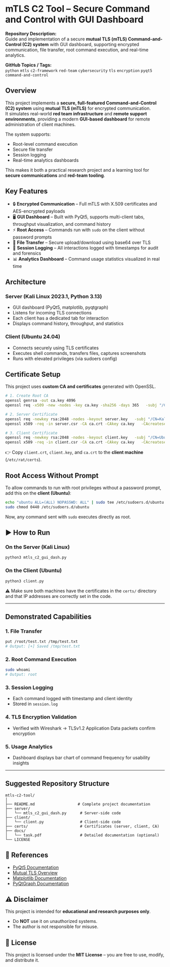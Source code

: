 # mTLS C2 Tool – Secure Command and Control with GUI Dashboard  

**Repository Description:**  
Guide and implementation of a secure **mutual TLS (mTLS) Command-and-Control (C2) system** with GUI dashboard, supporting encrypted communication, file transfer, root command execution, and real-time analytics.  

**GitHub Topics / Tags:**  
`python` `mtls` `c2-framework` `red-team` `cybersecurity` `tls` `encryption` `pyqt5` `command-and-control`  


##  Overview  
This project implements a **secure, full-featured Command-and-Control (C2) system** using **mutual TLS (mTLS)** for encrypted communication.  
It simulates real-world **red team infrastructure** and **remote support environments**, providing a modern **GUI-based dashboard** for remote administration of client machines.  

The system supports:  
- Root-level command execution  
- Secure file transfer  
- Session logging  
- Real-time analytics dashboards  

This makes it both a practical research project and a learning tool for **secure communications** and **red-team tooling**.  


##  Key Features  
- 🔒 **Encrypted Communication** – Full mTLS with X.509 certificates and AES-encrypted payloads  
- 🖥 **GUI Dashboard** – Built with PyQt5, supports multi-client tabs, throughput visualization, and command history  
- ⚡ **Root Access** – Commands run with `sudo` on the client without password prompts  
- 📂 **File Transfer** – Secure upload/download using base64 over TLS  
- 📝 **Session Logging** – All interactions logged with timestamps for audit and forensics  
- 📊 **Analytics Dashboard** – Command usage statistics visualized in real time  


## Architecture  

### Server (Kali Linux 2023.1, Python 3.13)  
- GUI dashboard (PyQt5, matplotlib, pyqtgraph)  
- Listens for incoming TLS connections  
- Each client has a dedicated tab for interaction  
- Displays command history, throughput, and statistics  

### Client (Ubuntu 24.04)  
- Connects securely using TLS certificates  
- Executes shell commands, transfers files, captures screenshots  
- Runs with elevated privileges (via sudoers config)  


##  Certificate Setup  

This project uses **custom CA and certificates** generated with OpenSSL.  

```bash
# 1. Create Root CA
openssl genrsa -out ca.key 4096
openssl req -x509 -new -nodes -key ca.key -sha256 -days 365   -subj "/CN=Kali-RootCA" -out ca.crt

# 2. Server Certificate
openssl req -newkey rsa:2048 -nodes -keyout server.key   -subj "/CN=KaliServer" -out server.csr
openssl x509 -req -in server.csr -CA ca.crt -CAkey ca.key   -CAcreateserial -out server.crt -days 365

# 3. Client Certificate
openssl req -newkey rsa:2048 -nodes -keyout client.key   -subj "/CN=UbuntuAgent" -out client.csr
openssl x509 -req -in client.csr -CA ca.crt -CAkey ca.key   -CAcreateserial -out client.crt -days 365
```

👉 Copy `client.crt`, `client.key`, and `ca.crt` to the **client machine** (`/etc/rat/certs`).  


## Root Access Without Prompt  

To allow commands to run with root privileges without a password prompt, add this on the **client (Ubuntu)**:  

```bash
echo "ubuntu ALL=(ALL) NOPASSWD: ALL" | sudo tee /etc/sudoers.d/ubuntu
sudo chmod 0440 /etc/sudoers.d/ubuntu
```

Now, any command sent with `sudo` executes directly as root.  


## ▶️ How to Run  

### On the Server (Kali Linux)  
```bash
python3 mtls_c2_gui_dash.py
```

### On the Client (Ubuntu)  
```bash
python3 client.py
```

⚠️ Make sure both machines have the certificates in the `certs/` directory and that IP addresses are correctly set in the code.  

---

##  Demonstrated Capabilities  

### 1. File Transfer  
```bash
put /root/test.txt /tmp/test.txt
# Output: [+] Saved /tmp/test.txt
```

### 2. Root Command Execution  
```bash
sudo whoami
# Output: root
```

### 3. Session Logging  
- Each command logged with timestamp and client identity  
- Stored in `session.log`  

### 4. TLS Encryption Validation  
- Verified with Wireshark → TLSv1.2 Application Data packets confirm encryption  

### 5. Usage Analytics  
- Dashboard displays bar chart of command frequency for usability insights  

---

##  Suggested Repository Structure  

```
mtls-c2-tool/
│
├── README.md                   # Complete project documentation
├── server/
│   └── mtls_c2_gui_dash.py      # Server-side code
├── client/
│   └── client.py                # Client-side code
├── certs/                       # Certificates (server, client, CA)
├── docs/
│   └── task.pdf                 # Detailed documentation (optional)
└── LICENSE
```


## 📖 References  
- [PyQt5 Documentation](https://pypi.org/project/PyQt5/)  
- [Mutual TLS Overview](https://www.cloudflare.com/learning/access-management/what-is-mutual-tls/)  
- [Matplotlib Documentation](https://matplotlib.org/stable/index.html)  
- [PyQtGraph Documentation](http://www.pyqtgraph.org/)  


## ⚠️ Disclaimer  
This project is intended for **educational and research purposes only**.  
- Do **NOT** use it on unauthorized systems.  
- The author is not responsible for misuse.  


## 📜 License  
This project is licensed under the **MIT License** – you are free to use, modify, and distribute it.  
